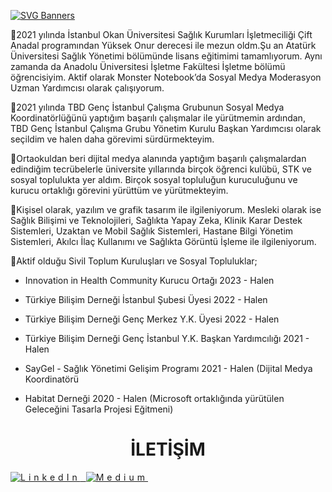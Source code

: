 [![SVG Banners](https://svg-banners.vercel.app/api?type=origin&text1=Herkese%20Merhaba%20Ben%20Melisa😇👋&text2=🌺%20Hoş%20Geldiniz&width=1200&height=400)](https://github.com/Akshay090/svg-banners)

🌺2021 yılında İstanbul Okan Üniversitesi Sağlık Kurumları İşletmeciliği Çift Anadal programından Yüksek Onur derecesi ile mezun oldm.Şu an Atatürk Üniversitesi Sağlık Yönetimi bölümünde lisans eğitimimi tamamlıyorum. Aynı zamanda da Anadolu Üniversitesi İşletme Fakültesi İşletme bölümü öğrencisiyim. Aktif olarak Monster Notebook’da Sosyal Medya Moderasyon Uzman Yardımcısı olarak çalışıyorum.

🌺2021 yılında TBD Genç İstanbul Çalışma Grubunun Sosyal Medya Koordinatörlüğünü yaptığım başarılı çalışmalar ile yürütmemin ardından, TBD Genç İstanbul Çalışma Grubu Yönetim Kurulu Başkan Yardımcısı olarak seçildim ve halen daha görevimi sürdürmekteyim.

🌺Ortaokuldan beri dijital medya alanında yaptığım başarılı çalışmalardan edindiğim tecrübelerle üniversite yıllarında birçok öğrenci kulübü, STK ve sosyal toplulukta yer aldım. Birçok sosyal topluluğun kuruculuğunu ve kurucu ortaklığı görevini yürüttüm ve yürütmekteyim.

🌺Kişisel olarak, yazılım ve grafik tasarım ile ilgileniyorum. Mesleki olarak ise Sağlık Bilişimi ve Teknolojileri, Sağlıkta Yapay Zeka, Klinik Karar Destek Sistemleri, Uzaktan ve Mobil Sağlık Sistemleri, Hastane Bilgi Yönetim Sistemleri, Akılcı İlaç Kullanımı ve Sağlıkta Görüntü İşleme ile ilgileniyorum.


🌺Aktif olduğu Sivil Toplum Kuruluşları ve Sosyal Topluluklar;
- Innovation in Health Community Kurucu Ortağı 2023 - Halen

- Türkiye Bilişim Derneği İstanbul Şubesi Üyesi 2022 - Halen

- Türkiye Bilişim Derneği Genç Merkez Y.K. Üyesi 2022 - Halen

- Türkiye Bilişim Derneği Genç İstanbul Y.K. Başkan Yardımcılığı 2021 - Halen

- SayGel - Sağlık Yönetimi Gelişim Programı 2021 - Halen
(Dijital Medya Koordinatörü

- Habitat Derneği 2020 - Halen
(Microsoft ortaklığında yürütülen Geleceğini Tasarla Projesi Eğitmeni) 



<div align="center"> <p>  

# İLETİŞİM # 
</p> </div>

<tr>

<p style="letter-spacing:5px">

<td><a href= "https://tr.linkedin.com/in/melisasahin/" rel="nofollow">
<img src= "https://img.shields.io/badge/linkedin-%230077B5.svg?style=for-the-badge&amp;logo=linkedin&amp;logoColor=white" alt="LinkedIn" data-canonical-src="https://img.shields.io/badge/linkedin-%230077B5.svg?style=for-the-badge&amp;logo=linkedin&amp;logoColor=white" style="max-width: 100%;"> </a> </td>

<td><a href= "https://melisasahin.medium.com/" rel="nofollow">
<img src= "https://img.shields.io/badge/Medium-12100E?style=for-the-badge&logo=medium&logoColor=white" alt="Medium" data-canonical-src="https://img.shields.io/badge/Medium-12100E?style=for-the-badge&logo=medium&logoColor=white" style="max-width: 100%"> </a></td>

</p>
</tr>

</pre>